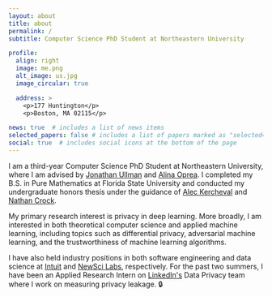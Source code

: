 ```yaml
---
layout: about
title: about
permalink: /
subtitle: Computer Science PhD Student at Northeastern University

profile:
  align: right
  image: me.png
  alt_image: us.jpg
  image_circular: true

  address: >
    <p>177 Huntington</p>
    <p>Boston, MA 02115</p>

news: true  # includes a list of news items
selected_papers: false # includes a list of papers marked as "selected={true}"
social: true  # includes social icons at the bottom of the page
---
```


I am a third-year Computer Science PhD Student at Northeastern University, where I am advised by [Jonathan Ullman](https://www.ccs.neu.edu/home/jullman/) and [Alina Oprea](https://www.ccs.neu.edu/home/alina/). I completed my B.S. in Pure Mathematics at Florida State University and conducted my undergraduate honors thesis under the guidance of [Alec Kercheval](https://www.math.fsu.edu/~kercheva/) and [Nathan Crock](https://www.sc.fsu.edu/people?uid=ndc08).

My primary research interest is privacy in deep learning. More broadly, I am interested in both theoretical computer science and applied machine learning, including topics such as differential privacy, adversarial machine learning, and the trustworthiness of machine learning algorithms.

I have also held industry positions in both software engineering and data science at [Intuit](https://www.intuit.com/) and [NewSci Labs](https://labs.newsci.ai/), respectively. For the past two summers, I have been an Applied Research Intern on [LinkedIn's](https://www.linkedin.com/) Data Privacy team where I work on measuring privacy leakage. 🔒 
